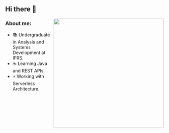 ## Hi there :metal:

<img width="350px" align="right" src="https://github-readme-stats.vercel.app/api/top-langs/?username=rafaelbcastilhos&layout=compact&hide=css,html&langs_count=6"/>

### About me:
- :books: Undergraduate in Analysis and Systems Development at IFRS.
- :coffee: Learning Java and REST APIs.
- :zap: Working with Serverless Architecture.
